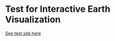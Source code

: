 # Test for Interactive Earth Visualization

[See test site here](https://ncar.github.io/PaleoTest/pages/earth.html)

